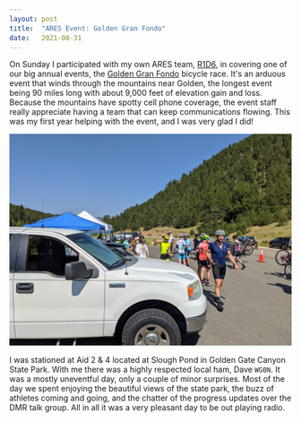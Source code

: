 ```yaml
---
layout: post
title:  "ARES Event: Golden Gran Fondo"
date:   2021-08-31
---
```

On Sunday I participated with my own ARES team, [R1D6](https://www.coaresr1d6.org/), in covering one
of our big annual events, the
[Golden Gran Fondo](https://www.granfondonationalseries.com/gran-fondo-golden) bicycle race. It's an
arduous event that winds through the mountains near Golden, the longest event being 90 miles long
with about 9,000 feet of elevation gain and loss. Because the mountains have spotty cell phone
coverage, the event staff really appreciate having a team that can keep communications flowing. This
was my first year helping with the event, and I was very glad I did!

![GGF Aid 2](/assets/2021-08-29-ggf-aid2.jpg)

I was stationed at Aid 2 & 4 located at Slough Pond in Golden Gate Canyon State Park. With me there
was a highly respected local ham, Dave `WG0N`. It was a mostly uneventful day, only a couple of
minor surprises. Most of the day we spent enjoying the beautiful views of the state park, the buzz
of athletes coming and going, and the chatter of the progress updates over the DMR talk group. All
in all it was a very pleasant day to be out playing radio.
